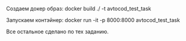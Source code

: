 Создаем докер образ:
docker build ./ -t avtocod_test_task

Запускаем контэйнер:
docker run -it -p 8000:8000 avtocod_test_task

Все остальное сделано по тех заданию.